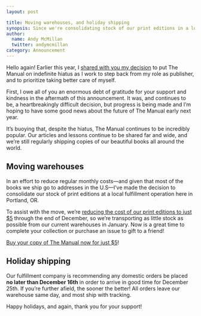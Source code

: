 ```yaml
---
layout: post

title: Moving warehouses, and holiday shipping
synopsis: Since we're consolidating stock of our print editions in a local warehouse, we're having a holiday sale! All issues just $5 through December.
author:
  name: Andy McMillan
  twitter: andymcmillan
category: Announcement
---
```


Hello again! Earlier this year, I [shared with you my decision](http://blog.themanual.org/2016/04/04/hiatus) to put The Manual on indefinite hiatus as I work to step back from my role as publisher, and to prioritize taking better care of myself.

First, I owe all of you an enormous debt of gratitude for your support and kindness in the aftermath of this announcement. It was, and continues to be, a heartbreakingly difficult decision, but progress is being made and I’m hoping to have some good news about the future of The Manual early next year.

It’s buoying that, despite the hiatus, The Manual continues to be incredibly popular. Our articles and lessons continue to be shared far and wide, and we’re still regularly shipping copies of our beautiful books all around the world.

## Moving warehouses

In an effort to reduce regular monthly costs—and given that most of the books we ship go to addresses in the U.S—I’ve made the decision to consolidate our stock of print editions at a local fulfillment operation here in Portland, OR.

To assist with the move, we’re [reducing the cost of our print editions to just $5](http://shop.themanual.org) through the end of December, so we’re transporting as little stock as possible from our current warehouses in January. Now is a great time to complete your collection or purchase an issue to gift to a friend!

[Buy your copy of The Manual now for just $5](http://shop.themanual.org)!

## Holiday shipping

Our fulfillment company is recommending any domestic orders be placed **no later than December 16th** in order to arrive in good time for December 25th. If you’re further afield, the sooner the better! All orders leave our warehouse same day, and most ship with tracking.

Happy holidays, and again, thank you for your support!
